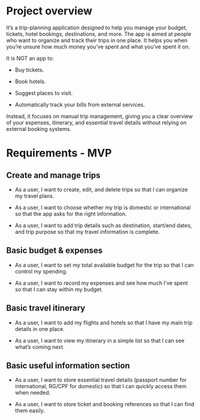 # Project overview

It’s a trip-planning application designed to help you manage your budget, tickets, hotel bookings, destinations, and more.
The app is aimed at people who want to organize and track their trips in one place.
It helps you when you’re unsure how much money you’ve spent and what you’ve spent it on.

It is NOT an app to:

- Buy tickets.

- Book hotels.

- Suggest places to visit.

- Automatically track your bills from external services.

Instead, it focuses on manual trip management, giving you a clear overview of your expenses, itinerary, and essential travel details without relying on external booking systems.

# Requirements - MVP

## Create and manage trips 

- As a user, I want to create, edit, and delete trips so that I can organize my travel plans.

- As a user, I want to choose whether my trip is domestic or international so that the app asks for the right information.

- As a user, I want to add trip details such as destination, start/end dates, and trip purpose so that my travel information is complete.

## Basic budget & expenses

- As a user, I want to set my total available budget for the trip so that I can control my spending.

- As a user, I want to record my expenses and see how much I’ve spent so that I can stay within my budget.
## Basic travel itinerary

- As a user, I want to add my flights and hotels so that I have my main trip details in one place.

- As a user, I want to view my itinerary in a simple list so that I can see what’s coming next.

## Basic useful information section
- As a user, I want to store essential travel details (passport number for international, RG/CPF for domestic) so that I can quickly access them when needed.

- As a user, I want to store ticket and booking references so that I can find them easily.

